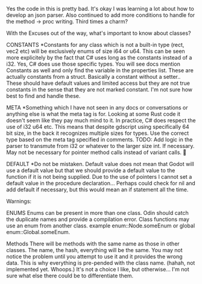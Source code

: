 Yes the code in this is pretty bad. It's okay I was learning a lot about how to develop an json parser. Also continued to add more conditions to handle for the method -> proc writing. Third times a charm?

With the Excuses out of the way, what's important to know about classes?


CONSTANTS
*Constants for any class which is not a built-in type (rect, vec2 etc) will be exclusively enums of size i64 or u64. This can be seen more explicitely by the fact that C# uses long as the constants instead of a i32. Yes, C# does use those specific types.
You will see docs mention Constants as well and only find the variable in the properties list. These are actually constants from a struct. Basically a constant without a setter.. These should have default values and limited access but they are not true constants in the sense that they are not marked constant. I'm not sure how best to find and handle these.


META
*Something which I have not seen in any docs or conversations or anything else is what the meta tag is for. Looking at some Rust code it doesn't seem like they pay much mind to it. In practice, C# does respect the use of i32 u64 etc. This means that despite gdscript using specifically 64 bit size, in the back it recognizes multiple sizes for types. Use the correct type based on the meta tag specified in comments. TODO: Add logic in the parser to transmute from i32 or whatever to the larger size int. If necessary. May not be necessary for pointer method calls instead of variant calls. :thinking:


DEFAULT
*Do not be mistaken. Default value does not mean that Godot will use a default value but that we should provide a default value to the function if it is not being supplied. Due to the use of pointers I cannot set a default value in the procedure declaration... Perhaps could check for nil and add default if necessary, but this would mean an if statement all the time.


Warnings:

ENUMS
Enums can be present in more than one class. Odin should catch the duplicate names and provide a compilation error.
Class functions may use an enum from another class. example enum::Node.someEnum or global enum::Global.someEnum.

Methods
There will be methods with the same name as those in other classes. The name, the hash, everything will be the same. You may not notice the problem until you attempt to use it and it provides the wrong data. This is why everything is pre-pended with the class name. (hahah, not implemented yet. Whoops.) It's not a choice I like, but otherwise... I'm not sure what else there could be to differentiate them.